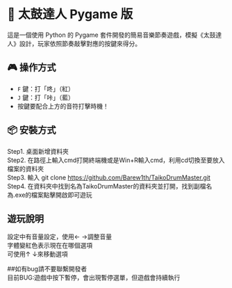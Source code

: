 # 🥁 太鼓達人 Pygame 版

這是一個使用 Python 的 Pygame 套件開發的簡易音樂節奏遊戲，模擬《太鼓達人》設計，玩家依照節奏敲擊對應的按鍵來得分。

## 🎮 操作方式

- `F` 鍵：打「咚」（紅）
- `J` 鍵：打「咔」（藍）
- 按鍵要配合上方的音符打擊時機！

## 📦 安裝方式

Step1. 桌面新增資料夾<br>
Step2. 在路徑上輸入cmd打開終端機或是Win+R輸入cmd，利用cd切換至要放入檔案的資料夾<br>
Step3. 輸入 git clone https://github.com/Barew1th/TaikoDrumMaster.git<br>
Step4. 在資料夾中找到名為TaikoDrumMaster的資料夾並打開，找到副檔名為.exe的檔案點擊開啟即可遊玩

## 遊玩說明
設定中有音量設定，使用← →調整音量<br>
字體變紅色表示現在在哪個選項<br>
可使用↑ ↓來移動選項


##如有bug請不要聯繫開發者<br>
目前BUG:遊戲中按下暫停，會出現暫停選單，但遊戲會持續執行


